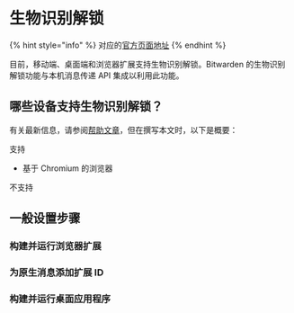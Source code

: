 # 生物识别解锁

{% hint style="info" %}
对应的[官方页面地址](https://contributing.bitwarden.com/clients/browser/biometric/)
{% endhint %}

目前，移动端、桌面端和浏览器扩展支持生物识别解锁。Bitwarden 的生物识别解锁功能与本机消息传递 API 集成以利用此功能。

## 哪些设备支持生物识别解锁？ <a href="#which-devices-support-biometric-unlock" id="which-devices-support-biometric-unlock"></a>

有关最新信息，请参阅[帮助文章](https://help.ppgg.in/your-vault/unlocking-with-biometrics)，但在撰写本文时，以下是概要：

支持

* 基于 Chromium 的浏览器

不支持

## 一般设置步骤 <a href="#general-setup-steps" id="general-setup-steps"></a>

### 构建并运行浏览器扩展 <a href="#build-and-run-the-browser-extension" id="build-and-run-the-browser-extension"></a>

### 为原生消息添加扩展 ID <a href="#add-the-extension-id-for-native-messaging" id="add-the-extension-id-for-native-messaging"></a>

### 构建并运行桌面应用程序 <a href="#build-and-run-the-desktop-app" id="build-and-run-the-desktop-app"></a>
